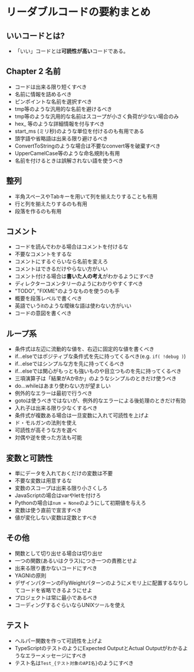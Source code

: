 # リーダブルコードの要約まとめ

## いいコードとは?

* 「いい」コードとは**可読性が高い**コードである。

## Chapter 2 名前

* コードは出来る限り短くすべき
* 名前に情報を詰めるべき
* ピンポイントな名前を選択すべき
* tmp等のような汎用的な名前を避けるべき
* tmp等のような汎用的な名前はスコープが小さく負荷が少ない場合のみ
* hex_ 等のような詳細情報を付与すべき
* start_ms (ミリ秒)のような単位を付けるのも有用である
* 頭字語や省略語は出来る限り避けるべき
* ConvertToStringのような場合は不要なconvert等を破棄すべき
* UpperCamelCase等のような命名規則も有用
* 名前を付けるときは誤解されない語を使うべき

## 整列

* 半角スペースやTabキーを用いて列を揃えたりすることも有用
* 行と列を揃えたりするのも有用
* 段落を作るのも有用

## コメント

* コードを読んでわかる場合はコメントを付けるな
* 不要なコメントをするな
* コメントにするぐらいなら名前を変えろ
* コメントはできるだけやらない方がいい
* コメント付ける場合は**書いた人の考え**がわかるようにすべき
* ディレクターコメンタリーのようにわかりやすくすべき
* "TODO", "FIXME"のようなものを使うのも手
* 概要を段落レベルで書くべき
* 英語でいうitのような曖昧な語は使わない方がいい
* コードの意図を書くべき

## ループ系

* 条件式は左辺に流動的な値を、右辺に固定的な値を書くべき
* if...elseではポジティブな条件式を先に持ってくるべき(e.g. ``if( !debug )``)
* if...elseではシンプルな方を先に持ってくるべき
* if...elseでは関心がもっとも強いものや目立つものを先に持ってくるべき
* 三項演算子は「結果がAかBか」のようなシンプルのときだけ使うべき
* do...whileはあまり使わない方が望ましい
* 例外的なエラーは最初で行うべき
* gotoは使うべきではないが、例外的なエラーによる後処理のときだけ有効
* 入れ子は出来る限り少なくするべき
* 条件式が複数ある場合は一旦変数に入れて可読性を上げよ
* ド・モルガンの法則を使え
* 可読性が高そうな方を選べ
* 対偶や逆を使った方法も可能

## 変数と可読性

* 単にデータを入れておくだけの変数は不要
* 不要な変数は用意するな
* 変数のスコープは出来る限り小さくしろ
* JavaScriptの場合はvarやletを付けろ
* Pythonの場合は``num = None``のようにして初期値を与えろ
* 変数は使う直前で宣言すべき
* 値が変化しない変数は定数とすべき

## その他

* 関数として切り出せる場合は切り出せ
* 一つの関数(あるいはクラス)につき一つの責務とせよ
* 出来る限り書かないコードにすべき
* YAGNIの原則
* デザインパターンのFlyWeightパターンのようにメモリ上に配置するなりしてコードを省略できるようにせよ
* プロジェクトは常に最小であるべき
* コーディングするぐらいならUNIXツールを使え

## テスト

* ヘルパー関数を作って可読性を上げよ
* TypeScriptのテストのようにExpected OutputとActual Outputがわかるようなエラーメッセージにすべき
* テスト名は``Test_{テスト対象のAPI名}``のようにすべき
